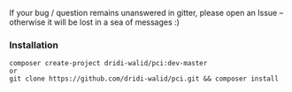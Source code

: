 If your bug / question remains unanswered in gitter, please open an Issue – otherwise it will be lost in a sea of messages :)

### Installation

    composer create-project dridi-walid/pci:dev-master
    or
    git clone https://github.com/dridi-walid/pci.git && composer install
